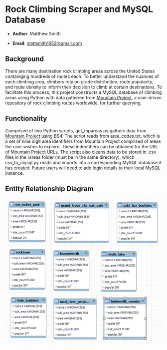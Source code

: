 # Rock Climbing Scraper and MySQL Database

- **Author**: Matthew Smith

- **Email**: mattsmith1652@gmail.com

## Background
There are many destination rock climbing areas across the United States containging hundreds of routes each. To better understand the nuances of each climbing area, climbers rely on grade distribution, route popularity, and route density to inform their decision to climb at certain destinations. To facilitate this process, this project constructs a MySQL database of climbing areas using Python with data gathered from [Mountain Project](https://www.mountainproject.com/), a user-driven repository of rock climbing routes worldwide, for further querying.

## Functionality
Comprised of two Python scripts, get_mpareas.py gathers data from [Mountain Project](https://www.mountainproject.com/) using BS4. The script reads from area_codes.txt, which is a set of nine digit area identifiers from Mountain Project comprised of areas the user wishes to explore. These indentifiers can be obtained for the URL of Mountain Project URLs. The script also cleans data to be stored in .csv files in the \areas folder (must be in the same directory), which csv_to_mysql.py reads and imports into a corresponding MySQL database it has created. Future users will need to add login details to their local MySQL instance. 

## Entity Relationship Diagram
![eer](/climbing_eer.png)
